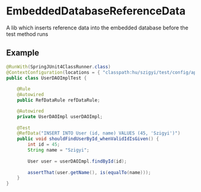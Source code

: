 # EmbeddedDatabaseReferenceData
A lib which inserts reference data into the embedded database before the test method runs

## Example
```java
@RunWith(SpringJUnit4ClassRunner.class)
@ContextConfiguration(locations = { "classpath:hu/szigyi/test/config/application-context.xml" })
public class UserDAOImplTest {
	
	@Rule
	@Autowired
	public RefDataRule refDataRule;

	@Autowired
	private UserDAOImpl userDAOImpl;
	
	@Test
	@RefData("INSERT INTO User (id, name) VALUES (45, 'Szigyi')")
	public void shouldFindUserById_whenValidIdIsGiven() {
		int id = 45;
		String name = "Szigyi";
		
		User user = userDAOImpl.findById(id);
		
		assertThat(user.getName(), is(equalTo(name)));
	}
}
```
